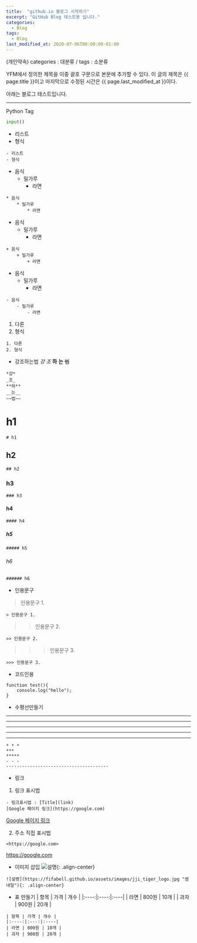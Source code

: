 ```yaml
---
title:  "github.io 블로그 시작하기"
excerpt: "GitHub Blog 테스트용 입니다."
categories:
  - Blog
tags:
  - Blog
last_modified_at: 2020-07-06T00:00:00-01:00
---
```

(개인약속)
categories : 대분류 / tags : 소분류

YFM에서 정의한 제목을 이중 괄호 구문으로 본문에 추가할 수 있다.
이 글의 제목은 {{ page.title }}이고
마지막으로 수정된 시간은 {{ page.last_modified_at }}이다.

아래는 블로그 테스트입니다.

---
Python Tag
```python
input()
```


- 리스트
- 형식

```
- 리스트
- 형식
```

* 음식
    * 밀가루
        * 라면
```
* 음식
    * 밀가루
        * 라면
```
+ 음식
    + 밀가루
        + 라면
```
+ 음식
    + 밀가루
        + 라면
```
- 음식
    - 밀가루
        - 라면
```
- 음식
    - 밀가루
        - 라면
```


1. 다른
2. 형식
```
1. 다른
2. 형식
```

- 강조하는법
*강*
_조_
**하**
__는__
~~법~~
```
*강*
_조_
**하**
__는__
~~법~~
```

# h1
```
# h1
```
## h2
```
## h2
```
### h3
```
### h3
```
#### h4
```
#### h4
```
##### h5
```
##### h5
```
###### h6
```
###### h6
```

- 인용문구
> 인용문구 1.
```
> 인용문구 1.
```

>> 인용문구 2.
```
>> 인용문구 2.
```

>>> 인용문구 3.
```
>>> 인용문구 3.
```

- 코드인용
```
function test(){
    console.log("hello");
}
```

- 수평선만들기
* * *
***
*****
- - -
---------------------------------------
```
* * *
***
*****
- - -
---------------------------------------
```
- 링크
1. 링크 표시법
```
- 링크표시법 : [Title](link)
[Google 페이지 링크](https://google.com)
```
[Google 페이지 링크](https://google.com)

2. 주소 직접 표시법
```
<https://google.com>
```
<https://google.com>

- 이미지 삽입
![설명](https://fifabell.github.io/assets/images/jji_tiger_logo.jpg "썸네일"){: .align-center}
```
![설명](https://fifabell.github.io/assets/images/jji_tiger_logo.jpg "썸네일"){: .align-center}
```

- 표 만들기
| 항목 | 가격 | 개수 |
|:----:|:----:|:----|
| 라면 | 800원 | 10개 |
| 과자 | 900원 | 20개 |
```
| 항목 | 가격 | 개수 |
|:----:|:---:|:----|
| 라면 | 800원 | 10개 |
| 과자 | 900원 | 20개 |
```
